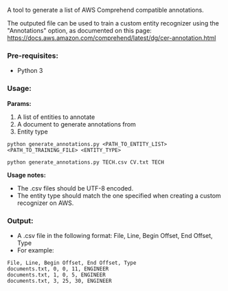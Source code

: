 A tool to generate a list of AWS Comprehend compatible annotations. 

The outputed file can be used to train a custom entity recognizer using the "Annotations" option, as documented on this page: https://docs.aws.amazon.com/comprehend/latest/dg/cer-annotation.html

### Pre-requisites:
- Python 3

### Usage:

**Params:**

1. A list of entities to annotate
2. A document to generate annotations from
3. Entity type

`python generate_annotations.py <PATH_TO_ENTITY_LIST> <PATH_TO_TRAINING_FILE> <ENTITY_TYPE>`

`python generate_annotations.py TECH.csv CV.txt TECH`

**Usage notes:**
- The .csv files should be UTF-8 encoded.
- The entity type should match the one specified when creating a custom recognizer on AWS.

### Output:
- A .csv file in the following format: File, Line, Begin Offset, End Offset, Type
- For example: 

```
File, Line, Begin Offset, End Offset, Type
documents.txt, 0, 0, 11, ENGINEER
documents.txt, 1, 0, 5, ENGINEER
documents.txt, 3, 25, 30, ENGINEER
```
